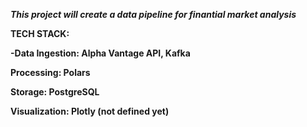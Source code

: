 ***This project will create a data pipeline for finantial market analysis***

**TECH STACK:**

**-Data Ingestion: Alpha Vantage API, Kafka**

**Processing: Polars**

**Storage: PostgreSQL**

**Visualization: Plotly (not defined yet)**